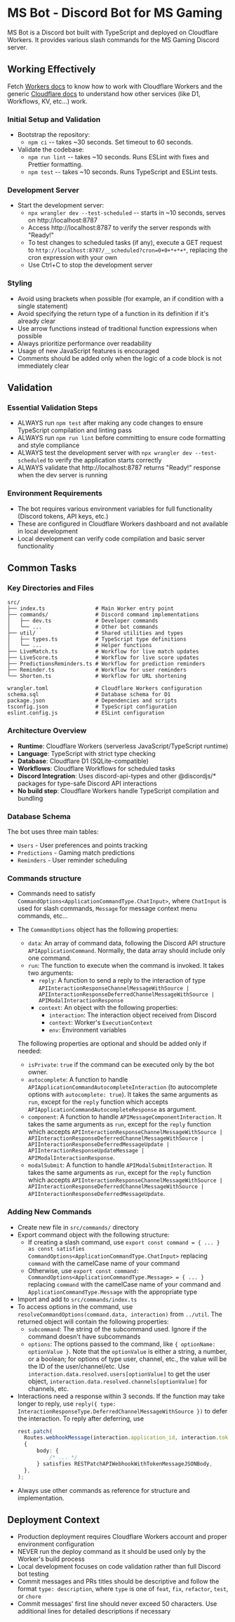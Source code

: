 # MS Bot - Discord Bot for MS Gaming

MS Bot is a Discord bot built with TypeScript and deployed on Cloudflare Workers. It provides various slash commands for the MS Gaming Discord server.

## Working Effectively

Fetch [Workers docs](https://developers.cloudflare.com/workers/llms-full.txt) to know how to work with Cloudflare Workers and the generic [Cloudflare docs](https://developers.cloudflare.com/llms.txt) to understand how other services (like D1, Workflows, KV, etc...) work.

### Initial Setup and Validation

- Bootstrap the repository:
  - `npm ci` -- takes ~30 seconds. Set timeout to 60 seconds.
- Validate the codebase:
  - `npm run lint` -- takes ~10 seconds. Runs ESLint with fixes and Prettier formatting.
  - `npm test` -- takes ~10 seconds. Runs TypeScript and ESLint tests.

### Development Server

- Start the development server:
  - `npx wrangler dev --test-scheduled` -- starts in ~10 seconds, serves on http://localhost:8787
  - Access http://localhost:8787 to verify the server responds with "Ready!"
  - To test changes to scheduled tasks (if any), execute a GET request to `http://localhost:8787/__scheduled?cron=0+0+*+*+*`, replacing the cron expression with your own
  - Use Ctrl+C to stop the development server

### Styling

- Avoid using brackets when possible (for example, an if condition with a single statement)
- Avoid specifying the return type of a function in its definition if it's already clear
- Use arrow functions instead of traditional function expressions when possible
- Always prioritize performance over readability
- Usage of new JavaScript features is encouraged
- Comments should be added only when the logic of a code block is not immediately clear

## Validation

### Essential Validation Steps

- ALWAYS run `npm test` after making any code changes to ensure TypeScript compilation and linting pass
- ALWAYS run `npm run lint` before committing to ensure code formatting and style compliance
- ALWAYS test the development server with `npx wrangler dev --test-scheduled` to verify the application starts correctly
- ALWAYS validate that http://localhost:8787 returns "Ready!" response when the dev server is running

### Environment Requirements

- The bot requires various environment variables for full functionality (Discord tokens, API keys, etc.)
- These are configured in Cloudflare Workers dashboard and not available in local development
- Local development can verify code compilation and basic server functionality

## Common Tasks

### Key Directories and Files

```
src/
├── index.ts                # Main Worker entry point
├── commands/               # Discord command implementations
│   ├── dev.ts              # Developer commands
│   └── ...                 # Other bot commands
├── util/                   # Shared utilities and types
│   ├── types.ts            # TypeScript type definitions
│   └── ...                 # Helper functions
├── LiveMatch.ts            # Workflow for live match updates
├── LiveScore.ts            # Workflow for live score updates
├── PredictionsReminders.ts # Workflow for prediction reminders
├── Reminder.ts             # Workflow for user reminders
└── Shorten.ts              # Workflow for URL shortening

wrangler.toml               # Cloudflare Workers configuration
schema.sql                  # Database schema for D1
package.json                # Dependencies and scripts
tsconfig.json               # TypeScript configuration
eslint.config.js            # ESLint configuration
```

### Architecture Overview

- **Runtime**: Cloudflare Workers (serverless JavaScript/TypeScript runtime)
- **Language**: TypeScript with strict type checking
- **Database**: Cloudflare D1 (SQLite-compatible)
- **Workflows**: Cloudflare Workflows for scheduled tasks
- **Discord Integration**: Uses discord-api-types and other @discordjs/\* packages for type-safe Discord API interactions
- **No build step**: Cloudflare Workers handle TypeScript compilation and bundling

### Database Schema

The bot uses three main tables:

- `Users` - User preferences and points tracking
- `Predictions` - Gaming match predictions
- `Reminders` - User reminder scheduling

### Commands structure

- Commands need to satisfy `CommandOptions<ApplicationCommandType.ChatInput>`, where `ChatInput` is used for slash commands, `Message` for message context menu commands, etc...
- The `CommandOptions` object has the following properties:
  - `data`: An array of command data, following the Discord API structure `APIApplicationCommand`. Normally, the data array should include only one command.
  - `run`: The function to execute when the command is invoked. It takes two arguments:
    - `reply`: A function to send a reply to the interaction of type `APIInteractionResponseChannelMessageWithSource | APIInteractionResponseDeferredChannelMessageWithSource | APIModalInteractionResponse`
    - `context`: An object with the following properties:
      - `interaction`: The interaction object received from Discord
      - `context`: Worker's `ExecutionContext`
      - `env`: Environment variables

  The following properties are optional and should be added only if needed:
  - `isPrivate`: `true` if the command can be executed only by the bot owner.
  - `autocomplete`: A function to handle `APIApplicationCommandAutocompleteInteraction` (to autocomplete options with `autocomplete: true`). It takes the same arguments as `run`, except for the `reply` function which accepts `APIApplicationCommandAutocompleteResponse` as argument.
  - `component`: A function to handle `APIMessageComponentInteraction`. It takes the same arguments as `run`, except for the `reply` function which accepts `APIInteractionResponseChannelMessageWithSource | APIInteractionResponseDeferredChannelMessageWithSource | APIInteractionResponseDeferredMessageUpdate | APIInteractionResponseUpdateMessage | APIModalInteractionResponse`.
  - `modalSubmit`: A function to handle `APIModalSubmitInteraction`. It takes the same arguments as `run`, except for the `reply` function which accepts `APIInteractionResponseChannelMessageWithSource | APIInteractionResponseDeferredChannelMessageWithSource | APIInteractionResponseDeferredMessageUpdate`.

### Adding New Commands

- Create new file in `src/commands/` directory
- Export command object with the following structure:
  - If creating a slash command, use `export const command = { ... } as const satisfies CommandOptions<ApplicationCommandType.ChatInput>` replacing `command` with the camelCase name of your command
  - Otherwise, use `export const command: CommandOptions<ApplicationCommandType.Message> = { ... }` replacing `command` with the camelCase name of your command and `ApplicationCommandType.Message` with the appropriate type
- Import and add to `src/commands/index.ts`
- To access options in the command, use `resolveCommandOptions(command.data, interaction)` from `../util`. The returned object will contain the following properties:
  - `subcommand`: The string of the subcommand used. Ignore if the command doesn't have subcommands
  - `options`: The options passed to the command, like `{ optionName: optionValue }`. Note that the `optionValue` is either a string, a number, or a boolean; for options of type user, channel, etc., the value will be the ID of the user/channel/etc. Use `interaction.data.resolved.users[optionValue]` to get the user object, `interaction.data.resolved.channels[optionValue]` for channels, etc.
- Interactions need a response within 3 seconds. If the function may take longer to reply, use `reply({ type: InteractionResponseType.DeferredChannelMessageWithSource })` to defer the interaction. To reply after deferring, use
  ```ts
  rest.patch(
  	Routes.webhookMessage(interaction.application_id, interaction.token),
  	{
  		body: {
  			/* ... */
  		} satisfies RESTPatchAPIWebhookWithTokenMessageJSONBody,
  	},
  );
  ```
- Always use other commands as reference for structure and implementation.

## Deployment Context

- Production deployment requires Cloudflare Workers account and proper environment configuration
- NEVER run the deploy command as it should be used only by the Worker's build process
- Local development focuses on code validation rather than full Discord bot testing
- Commit messages and PRs titles should be descriptive and follow the format `type: description`, where `type` is one of `feat`, `fix`, `refactor`, `test`, or `chore`
- Commit messages' first line should never exceed 50 characters. Use additional lines for detailed descriptions if necessary
